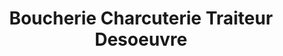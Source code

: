 ---
title: "Boucherie Charcuterie Traiteur Desoeuvre"
url: /fleury-les-aubrais/boucherie-charcuterie-traiteur-desoeuvre/
shop: boucherie
---